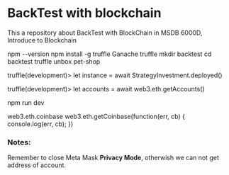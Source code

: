 # BackTest with blockchain
This a repository about BackTest with BlockChain in MSDB 6000D, Introduce to Blockchain



npm --version
npm install -g truffle
Ganache truffle
mkdir backtest
cd backtest
truffle unbox pet-shop

truffle(development)> let instance = await StrategyInvestment.deployed()

truffle(development)> let accounts = await web3.eth.getAccounts()

npm run dev

web3.eth.coinbase
web3.eth.getCoinbase(function(err, cb) { console.log(err, cb); })



### Notes:

Remember to close Meta Mask **Privacy Mode**, otherwish we can not get address of account.
